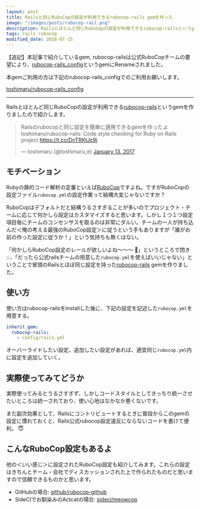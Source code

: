 ```yaml
---
layout: post
title: Railsと同じRuboCopの設定が利用できるrubocop-rails gemを作った
image: "/images/posts/rubocop-rail.png"
description: Railsとほとんど同じRuboCopの設定が利用できるrubocop-railsというgemを作りましたので紹介します。 【追記】本記事で紹介しているgem, rubocop-railsは公式RuboCopチームの要望により、rubocop-rails_configというgemにRenameされました。
tags: rails rubocop
modified_date: 2018-07-15
---
```


【追記】本記事で紹介しているgem, rubocop-railsは公式RuboCopチームの要望により、[rubocop-rails_config](https://github.com/toshimaru/rubocop-rails_config)というgemにRenameされました。

本gemご利用の方は下記のrubocop-rails_configでのご利用お願いします。

[toshimaru/rubocop-rails_config](https://github.com/toshimaru/rubocop-rails_config)

---

Railsとほとんど同じRuboCopの設定が利用できる[rubocop-rails](https://github.com/toshimaru/rubocop-rails)というgemを作りましたので紹介します。

<blockquote class="twitter-tweet" data-lang="en"><p lang="ja" dir="ltr">Railsのrubocopと同じ設定を簡単に適用できるgemを作ったよ<br>toshimaru/rubocop-rails: Code style checking for Ruby on Rails project <a href="https://t.co/DnTRKtJc9j">https://t.co/DnTRKtJc9j</a></p>&mdash; toshimaru (@toshimaru_e) <a href="https://twitter.com/toshimaru_e/status/819931180304715776?ref_src=twsrc%5Etfw">January 13, 2017</a></blockquote>
<script async src="https://platform.twitter.com/widgets.js" charset="utf-8"></script>

## モチベーション

Rubyの静的コード解析の定番といえば[RuboCop](https://github.com/bbatsov/rubocop)ですよね。ですがRuboCopの設定ファイル`rubocop.yml`の設定作業って結構大変じゃないですか？

RuboCopはデフォルトだと結構うるさすぎることが多いのでプロジェクト・チームに応じて何かしら設定はカスタマイズすると思います。しかし１つ１つ設定項目毎にチームのコンセンサスを取るのは非常にダルい。チームの一人が持ち込んだ＜俺の考える最強のRuboCop設定＞に従うという手もありますが「誰がお前の作った設定に従うか！」という気持ちも無くはない。

「何かしらRuboCop設定のレールが欲しいよね〜〜〜 :railway_car:」というところで閃き:bulb:、「だったら公式railsチームの用意した`rubocop.yml`を使えばいいじゃない」ということで冒頭のRailsとほぼ同じ設定を持った[rubocop-rails](https://github.com/toshimaru/rubocop-rails) gemを作りました。

## 使い方

使い方はrubocop-railsをinstallした後に、下記の設定を記述した`rubocop.yml`を用意する。

```yml
inherit_gem:
  rubocop-rails:
    - config/rails.yml
```

オーバーライドしたい設定、追加したい設定があれば、適宜同じ`rubocop.yml`内に設定を追加していく。

## 実際使ってみてどうか

実際使ってみるとうるさすぎず、しかしコードスタイルとしてきっちり統一させたいところは統一されており、使い心地はなかなか悪くないです。

また副次効果として、Railsにコントリビュートするときに普段からこのgemの設定に慣れておくと、Rails公式rubocop設定違反にならないコードを書けて便利。 :innocent:

## こんなRuboCop設定もあるよ

他の＜いい感じ＞に設定されたRuboCop設定も紹介してみます。これらの設定はきちんとチーム・会社でディスカッションされた上で作られたものだと思いますので信頼できるものかと思います。

- GitHubの場合: [github/rubocop-github](https://github.com/github/rubocop-github)
- SideCIでお馴染みのActcatの場合: [sideci/meowcop](https://github.com/sideci/meowcop)

